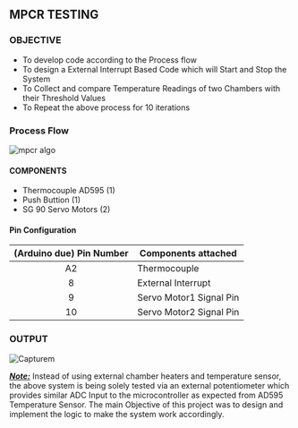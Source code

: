 ## MPCR TESTING

### OBJECTIVE

* To develop code according to the Process flow
* To design a External Interrupt Based Code which will Start and Stop the System
* To Collect and compare Temperature Readings of two Chambers  with their Threshold Values
* To Repeat the above process for 10 iterations

### Process Flow
![mpcr algo](https://user-images.githubusercontent.com/95620523/147822555-e5365c78-a7ac-43a7-b8a6-b17c08baea4c.jpg)

#### COMPONENTS

* Thermocouple AD595 (1)
* Push Buttion (1)
* SG 90 Servo Motors (2)

#### Pin Configuration

| (Arduino due) Pin Number | Components attached     |
| :----------------------: | ----------------------- |
|            A2            | Thermocouple            |
|            8             | External Interrupt      |
|            9             | Servo Motor1 Signal Pin |
|            10            | Servo Motor2 Signal Pin |

### OUTPUT 

![Capturem](https://user-images.githubusercontent.com/95620523/147822559-d652cab9-d62b-4cc5-a30e-7b409f64c2c7.PNG)



<u>***Note:***</u> Instead of using external chamber heaters and temperature sensor, the above system is being solely tested via an external potentiometer which provides similar ADC Input to the microcontroller as expected from AD595 Temperature Sensor. The main Objective of this project was to design and implement the logic to make the system work accordingly.